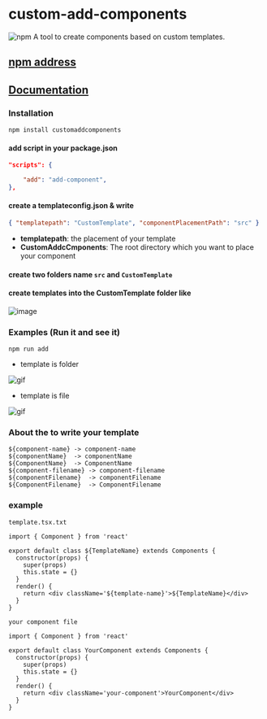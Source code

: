 # custom-add-components

![npm](https://wx-static.yidejia.com/gDAcwF4KcWJfvH8WszFbzGz7spJPmz1yQnliJizE:_kpsBEItUoad1mz1jsfgGFfhD4s=:eyJzY29wZSI6Ind4LW1hcmtldGluZy1tYW5hZ2VyIiwiZGVhZGxpbmUiOjE1MzI0ODM3Mzh9.png?imageView/2/w/600)
A tool to create components based on custom templates.

## [npm address](https://www.npmjs.com/package/customaddcomponents)

## [Documentation](#documentation)

<a name="documentation"></a>

### Installation

<a name="installation"></a>

```shell
npm install customaddcomponents
```

#### add script in your package.json

```json
"scripts": {

    "add": "add-component",
},
```

#### create a templateconfig.json & write

```json
{ "templatepath": "CustomTemplate", "componentPlacementPath": "src" }
```

- **templatepath**: the placement of your template
- **CustomAddcCmponents**: The root directory which you want to place your component
  <a name="examples"></a>

#### create two folders name `src` and `CustomTemplate`

#### create templates into the CustomTemplate folder like

![image](https://wx-static.yidejia.com/gDAcwF4KcWJfvH8WszFbzGz7spJPmz1yQnliJizE:foowUQgADv1gm7X3jtA3SPRONVE=:eyJzY29wZSI6Ind4LW1hcmtldGluZy1tYW5hZ2VyIiwiZGVhZGxpbmUiOjE1MzEzNjM5MTh9.png)

### Examples (Run it and see it)

```shell
npm run add
```

- template is folder

![gif](https://wx-static.yidejia.com/gDAcwF4KcWJfvH8WszFbzGz7spJPmz1yQnliJizE:70Q9iHKRN1jIMNK_0WxjRChko_I=:eyJzY29wZSI6Ind4LW1hcmtldGluZy1tYW5hZ2VyIiwiZGVhZGxpbmUiOjE1MzI0ODQwNDN9.gif?imageView/2/w/600)

- template is file

![gif](https://wx-static.yidejia.com/gDAcwF4KcWJfvH8WszFbzGz7spJPmz1yQnliJizE:efD001glJXgrZF4lQSnt_syLA8U=:eyJzY29wZSI6Ind4LW1hcmtldGluZy1tYW5hZ2VyIiwiZGVhZGxpbmUiOjE1MzI0ODQwNjh9.gif?imageView/2/w/600)

### About the to write your template

```
${component-name} -> component-name
${componentName}  -> componentName
${ComponentName}  -> ComponentName
${component-filename} -> component-filename
${componentFilename}  -> componentFilename
${ComponentFilename}  -> ComponentFilename
```

### example

`template.tsx.txt`

```
import { Component } from 'react'

export default class ${TemplateName} extends Components {
  constructor(props) {
    super(props)
    this.state = {}
  }
  render() {
    return <div className='${template-name}'>${TemplateName}</div>
  }
}
```

`your component file`

```
import { Component } from 'react'

export default class YourComponent extends Components {
  constructor(props) {
    super(props)
    this.state = {}
  }
  render() {
    return <div className='your-component'>YourComponent</div>
  }
}
```
